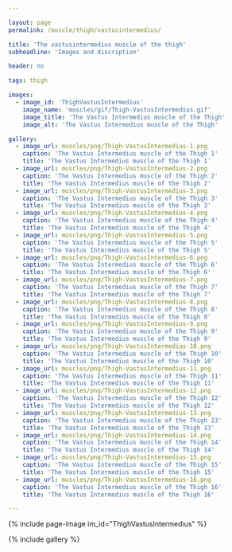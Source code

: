 ```yaml
---

layout: page
permalink: /muscle/thigh/vastusintermedius/

title: 'The vastusintermedius muscle of the thigh'
subheadline: 'Images and discription'

header: no

tags: thigh

images:
  - image_id: 'ThighVastusIntermedius'
    image_name: 'muscles/gif/Thigh-VastusIntermedius.gif'
    image_title: 'The Vastus Intermedius muscle of the Thigh'
    image_alt: 'The Vastus Intermedius muscle of the Thigh' 

gallery:
  - image_url: muscles/png/Thigh-VastusIntermedius-1.png
    caption: 'The Vastus Intermedius muscle of the Thigh 1'
    title: 'The Vastus Intermedius muscle of the Thigh 1'
  - image_url: muscles/png/Thigh-VastusIntermedius-2.png
    caption: 'The Vastus Intermedius muscle of the Thigh 2'
    title: 'The Vastus Intermedius muscle of the Thigh 2'
  - image_url: muscles/png/Thigh-VastusIntermedius-3.png
    caption: 'The Vastus Intermedius muscle of the Thigh 3'
    title: 'The Vastus Intermedius muscle of the Thigh 3'
  - image_url: muscles/png/Thigh-VastusIntermedius-4.png
    caption: 'The Vastus Intermedius muscle of the Thigh 4'
    title: 'The Vastus Intermedius muscle of the Thigh 4'
  - image_url: muscles/png/Thigh-VastusIntermedius-5.png
    caption: 'The Vastus Intermedius muscle of the Thigh 5'
    title: 'The Vastus Intermedius muscle of the Thigh 5'
  - image_url: muscles/png/Thigh-VastusIntermedius-6.png
    caption: 'The Vastus Intermedius muscle of the Thigh 6'
    title: 'The Vastus Intermedius muscle of the Thigh 6'
  - image_url: muscles/png/Thigh-VastusIntermedius-7.png
    caption: 'The Vastus Intermedius muscle of the Thigh 7'
    title: 'The Vastus Intermedius muscle of the Thigh 7'
  - image_url: muscles/png/Thigh-VastusIntermedius-8.png
    caption: 'The Vastus Intermedius muscle of the Thigh 8'
    title: 'The Vastus Intermedius muscle of the Thigh 8'
  - image_url: muscles/png/Thigh-VastusIntermedius-9.png
    caption: 'The Vastus Intermedius muscle of the Thigh 9'
    title: 'The Vastus Intermedius muscle of the Thigh 9'
  - image_url: muscles/png/Thigh-VastusIntermedius-10.png
    caption: 'The Vastus Intermedius muscle of the Thigh 10'
    title: 'The Vastus Intermedius muscle of the Thigh 10'
  - image_url: muscles/png/Thigh-VastusIntermedius-11.png
    caption: 'The Vastus Intermedius muscle of the Thigh 11'
    title: 'The Vastus Intermedius muscle of the Thigh 11'
  - image_url: muscles/png/Thigh-VastusIntermedius-12.png
    caption: 'The Vastus Intermedius muscle of the Thigh 12'
    title: 'The Vastus Intermedius muscle of the Thigh 12'
  - image_url: muscles/png/Thigh-VastusIntermedius-13.png
    caption: 'The Vastus Intermedius muscle of the Thigh 13'
    title: 'The Vastus Intermedius muscle of the Thigh 13'
  - image_url: muscles/png/Thigh-VastusIntermedius-14.png
    caption: 'The Vastus Intermedius muscle of the Thigh 14'
    title: 'The Vastus Intermedius muscle of the Thigh 14'
  - image_url: muscles/png/Thigh-VastusIntermedius-15.png
    caption: 'The Vastus Intermedius muscle of the Thigh 15'
    title: 'The Vastus Intermedius muscle of the Thigh 15'
  - image_url: muscles/png/Thigh-VastusIntermedius-16.png
    caption: 'The Vastus Intermedius muscle of the Thigh 16'
    title: 'The Vastus Intermedius muscle of the Thigh 16'

---
```


{% include page-image im_id="ThighVastusIntermedius" %}

{% include gallery %}